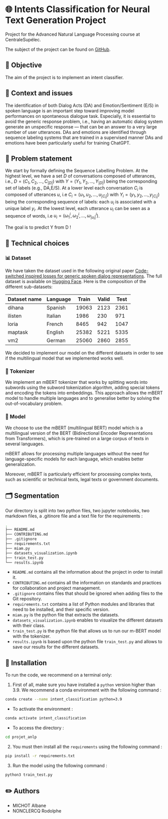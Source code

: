 # :globe_with_meridians: Intents Classification for Neural Text Generation Project
Project for the Advanced Natural Language Processing course at CentraleSupélec.

The subject of the project can be found on [GitHub](https://github.com/PierreColombo/NLP_CS/blob/main/project/project_3_intent.md).

## 🎯 Objective
The aim of the project is to implement an intent classifier.

## 📌 Context and issues
The identification of both Dialog Acts (DA) and Emotion/Sentiment (E/S) in spoken language is an important step toward improving model performances on spontaneous dialogue task. Especially, it is essential to avoid the generic response problem, i.e., having an automatic dialog system generate an unspecific response — that can be an answer to a very large number of user utterances. DAs and emotions are identified through sequence labeling systems that are trained in a supervised manner DAs and emotions have been particularly useful for training ChatGPT.

## :page_facing_up: Problem statement
We start by formally defining the Sequence Labelling Problem. At the highest level, we have a set $D$ of conversations composed of utterances, i.e., $D = (C_1,C_2,\dots,C_{|D|})$ with $Y= (Y_1,Y_2,\dots,Y_{|D|})$ being the corresponding set of labels (e.g., DA,E/S). At a lower level each conversation $C_i$ is composed of utterances $u$, i.e $C_i= (u_1,u_2,\dots,u_{|C_i|})$ with $Y_i = (y_1, y_2, \dots, y_{|C_i|})$ being the corresponding sequence of labels: each $u_i$ is associated with a unique label $y_i$. At the lowest level, each utterance $u_i$ can be seen as a sequence of words, i.e $u_i = (\omega^i_1, \omega^i_2, \dots, \omega^i_{|u_i|})$.

The goal is to predict Y from D !

## 🤔 Technical choices
### 📊 Dataset
We have taken the dataset used in the following original paper [Code-switched inspired losses for generic spoken dialog representations](https://arxiv.org/pdf/2108.12465.pdf). The full dataset is available on [Hugging Face](https://huggingface.co/datasets/miam).
Here is the composition of the different sub-datasets:

| Dataset name          | Language                                             | Train                    | Valid                    | Test                    |
|--------------------------|----------------------------------------------------|--------------------------|--------------------------|-------------------------|
| dihana                   | Spanish                                           | 19063                    | 2123                     |2361                     |     
| ilisten                  | Italian                                             | 1986                     | 230                      |971                      |    
| loria                    | French                                           | 8465                     | 942                      |1047                     |    
| maptask                  | English                                            | 25382                    | 5221                     |5335           |             
| vm2                      | German                                           | 25060                    | 2860                     |2855   |         

We decided to implement our model on the different datasets in order to see if the multilingual model that we implemented works well.

### 🔡 Tokenizer 
We implement an mBERT tokenizer that works by splitting words into subwords using the subword tokenization algorithm, adding special tokens and encoding the tokens into embeddings. This approach allows the mBERT model to handle multiple languages and to generalise better by solving the out-of-vocabulary problem.

### 🤖 Model
We choose to use the mBERT (multilingual BERT) model which is a multilingual version of the BERT (Bidirectional Encoder Representations from Transformers), which is pre-trained on a large corpus of texts in several languages.

mBERT allows for processing multiple languages without the need for language-specific models for each language, which enables better generalization.

Moreover, mBERT is particularly efficient for processing complex texts, such as scientific or technical texts, legal texts or government documents.

## :card_index_dividers: Segmentation
Our directory is split into two python files, two jupyter notebooks, two markdown files, a .gitinore file and a text file for the requirements :

```bash 
.
├── README.md
├── CONTRIBUTING.md
├── .gitignore
├── requirements.txt 
├── miam.py
├── datasets_visualization.ipynb
├── train_test.py
└── results.ipynb

```

- ``README.md`` contains all the information about the project in order to install it.
- ``CONTRIBUTING.md`` contains all the information on standards and practices for collaboration and project management.
- ``.gitignore`` contains files that should be ignored when adding files to the Git repository.
- ``requirements.txt`` contains a list of Python modules and libraries that need to be installed, and their specific version.
- ``miam.py`` is the python file that extracts the datasets.
- ``datasets_visualization.ipynb`` enables to visualize the different datasets with their class.
- ``train_test.py`` is the python file that allows us to run our m-BERT model with the tokenizer.
- ``results.ipynb`` is based upon the python file ``train_test.py`` and allows to save our results for the different datasets.

## :wrench: Installation
To run the code, we recommend on a terminal only:

1. First of all, make sure you have installed a `python` version higher than 3.9. We recommend a conda environment with the following command :
```bash
conda create --name intent_classification python=3.9
```
- To activate the environment :
```bash
conda activate intent_classification
```
- To access the directory : 
```bash
cd projet_anlp
```

2. You must then install all the `requirements` using the following command :
```bash
pip install -r requirements.txt
```

3. Run the model using the following command :
```bash
python3 train_test.py
```

## :pencil2: Authors
- MICHOT Albane
- NONCLERCQ Rodolphe



